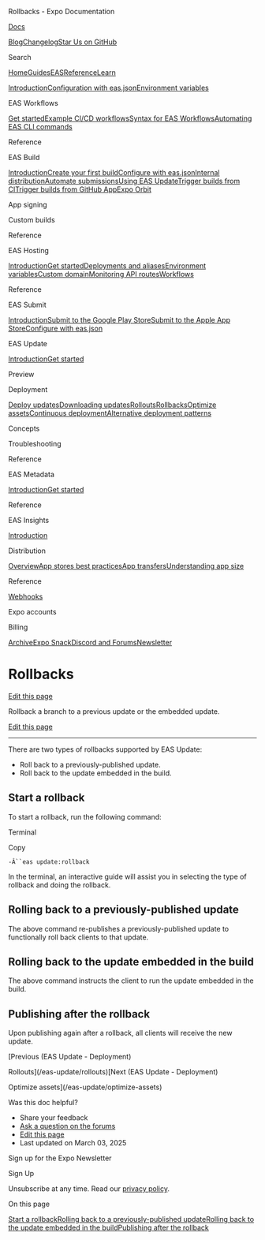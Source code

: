 Rollbacks - Expo Documentation

[Docs](/)

[Blog](https://expo.dev/blog)[Changelog](https://expo.dev/changelog)[Star Us on GitHub](https://github.com/expo/expo)

Search

[Home](/)[Guides](/guides/overview)[EAS](/eas)[Reference](/versions/latest)[Learn](/tutorial/overview)

[Introduction](/eas)[Configuration with eas.json](/eas/json)[Environment variables](/eas/environment-variables)

EAS Workflows

[Get started](/eas/workflows/get-started)[Example CI/CD workflows](/eas/workflows/examples)[Syntax for EAS Workflows](/eas/workflows/syntax)[Automating EAS CLI commands](/eas/workflows/automating-eas-cli)

Reference

EAS Build

[Introduction](/build/introduction)[Create your first build](/build/setup)[Configure with eas.json](/build/eas-json)[Internal distribution](/build/internal-distribution)[Automate submissions](/build/automate-submissions)[Using EAS Update](/build/updates)[Trigger builds from CI](/build/building-on-ci)[Trigger builds from GitHub App](/build/building-from-github)[Expo Orbit](/build/orbit)

App signing

Custom builds

Reference

EAS Hosting

[Introduction](/eas/hosting/introduction)[Get started](/eas/hosting/get-started)[Deployments and aliases](/eas/hosting/deployments-and-aliases)[Environment variables](/eas/hosting/environment-variables)[Custom domain](/eas/hosting/custom-domain)[Monitoring API routes](/eas/hosting/api-routes)[Workflows](/eas/hosting/workflows)

Reference

EAS Submit

[Introduction](/submit/introduction)[Submit to the Google Play Store](/submit/android)[Submit to the Apple App Store](/submit/ios)[Configure with eas.json](/submit/eas-json)

EAS Update

[Introduction](/eas-update/introduction)[Get started](/eas-update/getting-started)

Preview

Deployment

[Deploy updates](/eas-update/deployment)[Downloading updates](/eas-update/download-updates)[Rollouts](/eas-update/rollouts)[Rollbacks](/eas-update/rollbacks)[Optimize assets](/eas-update/optimize-assets)[Continuous deployment](/eas-update/continuous-deployment)[Alternative deployment patterns](/eas-update/deployment-patterns)

Concepts

Troubleshooting

Reference

EAS Metadata

[Introduction](/eas/metadata)[Get started](/eas/metadata/getting-started)

Reference

EAS Insights

[Introduction](/eas-insights/introduction)

Distribution

[Overview](/distribution/introduction)[App stores best practices](/distribution/app-stores)[App transfers](/distribution/app-transfers)[Understanding app size](/distribution/app-size)

Reference

[Webhooks](/eas/webhooks)

Expo accounts

Billing

[Archive](/archive)[Expo Snack](https://snack.expo.dev)[Discord and Forums](https://chat.expo.dev)[Newsletter](https://expo.dev/mailing-list/signup)

Rollbacks
=========

[Edit this page](https://github.com/expo/expo/edit/main/docs/pages/eas-update/rollbacks.mdx)

Rollback a branch to a previous update or the embedded update.

[Edit this page](https://github.com/expo/expo/edit/main/docs/pages/eas-update/rollbacks.mdx)

---

There are two types of rollbacks supported by EAS Update:

* Roll back to a previously-published update.
* Roll back to the update embedded in the build.

Start a rollback
----------------

To start a rollback, run the following command:

Terminal

Copy

`-Â``eas update:rollback`

In the terminal, an interactive guide will assist you in selecting the type of rollback and doing the rollback.

Rolling back to a previously-published update
---------------------------------------------

The above command re-publishes a previously-published update to functionally roll back clients to that update.

Rolling back to the update embedded in the build
------------------------------------------------

The above command instructs the client to run the update embedded in the build.

Publishing after the rollback
-----------------------------

Upon publishing again after a rollback, all clients will receive the new update.

[Previous (EAS Update - Deployment)

Rollouts](/eas-update/rollouts)[Next (EAS Update - Deployment)

Optimize assets](/eas-update/optimize-assets)

Was this doc helpful?

* Share your feedback
* [Ask a question on the forums](https://chat.expo.dev/)
* [Edit this page](https://github.com/expo/expo/edit/main/docs/pages/eas-update/rollbacks.mdx)
* Last updated on March 03, 2025

Sign up for the Expo Newsletter

Sign Up

Unsubscribe at any time. Read our [privacy policy](https://expo.dev/privacy).

On this page

[Start a rollback](/eas-update/rollbacks/#start-a-rollback)[Rolling back to a previously-published update](/eas-update/rollbacks/#rolling-back-to-a-previously-published-update)[Rolling back to the update embedded in the build](/eas-update/rollbacks/#rolling-back-to-the-update-embedded-in-the-build)[Publishing after the rollback](/eas-update/rollbacks/#publishing-after-the-rollback)